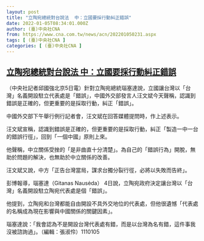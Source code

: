 ```yaml
---
layout: post
title: "立陶宛總統對台說法  中：立國要採行動糾正錯誤"
date: 2022-01-05T08:34:01.000Z
author: (臺)中央社CNA
from: https://www.cna.com.tw/news/acn/202201050231.aspx
tags: [ (臺)中央社CNA ]
categories: [ (臺)中央社CNA ]
---
```

<!--1641371641000-->
[立陶宛總統對台說法  中：立國要採行動糾正錯誤](https://www.cna.com.tw/news/acn/202201050231.aspx)
------

<div>
<div></div><div><p>（中央社記者邱國強北京5日電）針對立陶宛總統瑙塞達說，立國讓台灣以「台灣」名義開設駐立代表處是「錯誤」，中國外交部發言人汪文斌今天聲稱，認識到錯誤是正確的，但更重要的是採取行動，糾正「錯誤」。</p><p>中國外交部下午舉行例行記者會，汪文斌在回答媒體提問時，作上述表示。</p><p>汪文斌宣稱，認識到錯誤是正確的，但更重要的是採取行動，糾正「製造一中一台的錯誤行徑」，回到「一個中國」原則上來。</p><p>他聲稱，中立關係受挫的「是非曲直十分清楚」。為自己的「錯誤行為」開脫，無助於問題的解決，也無助於中立關係的改善。</p><p>汪文斌又說，中方「正告台灣當局，謀求台獨分裂行徑，必將以失敗而告終」。</p><p>彭博報導，瑙塞達（Gitanas Nausėda） 4日說，立陶宛政府決定讓台灣以「台灣」名義開設駐立陶宛代表處是個「錯誤」。</p><p>他提到，立陶宛和台灣都能自由開設不具外交地位的代表處，但他很遺憾「代表處的名稱成為現在影響與中國關係的關鍵因素」。</p><p>瑙塞達說：「我會認為不是開設台灣代表處有錯，而是以台灣為名有錯，這件事我沒被諮詢過」。（編輯：張淑伶）1110105</p></div>
</div>
